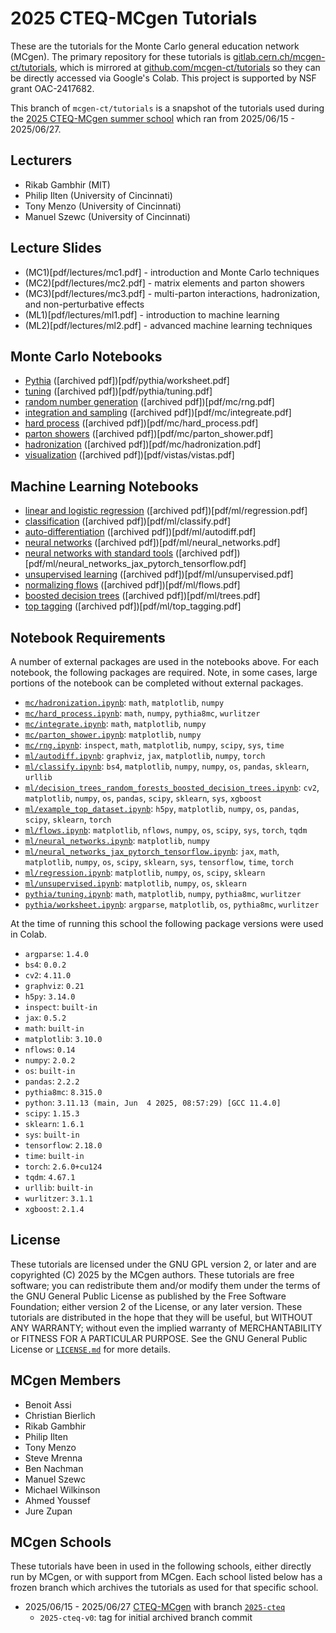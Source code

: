 # 2025 CTEQ-MCgen Tutorials

These are the tutorials for the Monte Carlo general education network (MCgen). The primary repository for these tutorials is [gitlab.cern.ch/mcgen-ct/tutorials](https://gitlab.com/mcgen-ct/tutorials), which is mirrored at [github.com/mcgen-ct/tutorials](https://github.com/mcgen-ct/tutorials) so they can be directly accessed via Google's Colab. This project is supported by NSF grant OAC-2417682.

This branch of `mcgen-ct/tutorials` is a snapshot of the tutorials used during the [2025 CTEQ-MCgen summer school](https://indico.cern.ch/event/1497407/) which ran from 2025/06/15 - 2025/06/27.

## Lecturers

* Rikab Gambhir (MIT)
* Philip Ilten (University of Cincinnati)
* Tony Menzo (University of Cincinnati)
* Manuel Szewc (University of Cincinnati)

## Lecture Slides

* (MC1)[pdf/lectures/mc1.pdf] - introduction and Monte Carlo techniques
* (MC2)[pdf/lectures/mc2.pdf] - matrix elements and parton showers
* (MC3)[pdf/lectures/mc3.pdf] - multi-parton interactions, hadronization, and
non-perturbative effects
* (ML1)[pdf/lectures/ml1.pdf] - introduction to machine learning
* (ML2)[pdf/lectures/ml2.pdf] - advanced machine learning techniques

## Monte Carlo Notebooks

* [Pythia](https://colab.research.google.com/github/mcgen-ct/tutorials/blob/2025-cteq/pythia/worksheet.ipynb) ([archived pdf])[pdf/pythia/worksheet.pdf]
* [tuning](https://colab.research.google.com/github/mcgen-ct/tutorials/blob/2025-cteq/pythia/tuning.ipynb) ([archived pdf])[pdf/pythia/tuning.pdf]
* [random number generation](https://colab.research.google.com/github/mcgen-ct/tutorials/blob/2025-cteq/mc/rng.ipynb) ([archived pdf])[pdf/mc/rng.pdf]
* [integration and sampling](https://colab.research.google.com/github/mcgen-ct/tutorials/blob/2025-cteq/mc/integrate.ipynb) ([archived pdf])[pdf/mc/integreate.pdf]
* [hard process](https://colab.research.google.com/github/mcgen-ct/tutorials/blob/2025-cteq/mc/hard_process.ipynb) ([archived pdf])[pdf/mc/hard_process.pdf]
* [parton showers](https://colab.research.google.com/github/mcgen-ct/tutorials/blob/2025-cteq/mc/parton_shower.ipynb) ([archived pdf])[pdf/mc/parton_shower.pdf]
* [hadronization](https://colab.research.google.com/github/mcgen-ct/tutorials/blob/2025-cteq/mc/hadronization.ipynb) ([archived pdf])[pdf/mc/hadronization.pdf]
* [visualization](https://colab.research.google.com/github/mcgen-ct/tutorials/blob/2025-cteq/vistas/vistas.ipynb) ([archived pdf])[pdf/vistas/vistas.pdf]

## Machine Learning Notebooks

* [linear and logistic regression](https://colab.research.google.com/github/mcgen-ct/tutorials/blob/2025-cteq/ml/regression.ipynb) ([archived pdf])[pdf/ml/regression.pdf]
* [classification](https://colab.research.google.com/github/mcgen-ct/tutorials/blob/2025-cteq/ml/classify.ipynb) ([archived pdf])[pdf/ml/classify.pdf]
* [auto-differentiation](https://colab.research.google.com/github/mcgen-ct/tutorials/blob/2025-cteq/ml/autodiff.ipynb) ([archived pdf])[pdf/ml/autodiff.pdf]
* [neural networks](https://colab.research.google.com/github/mcgen-ct/tutorials/blob/2025-cteq/ml/neural_networks.ipynb) ([archived pdf])[pdf/ml/neural_networks.pdf]
* [neural networks with standard tools](https://colab.research.google.com/github/mcgen-ct/tutorials/blob/2025-cteq/ml/neural_networks_jax_pytorch_tensorflow.ipynb) ([archived pdf])[pdf/ml/neural_networks_jax_pytorch_tensorflow.pdf]
* [unsupervised learning](https://colab.research.google.com/github/mcgen-ct/tutorials/blob/2025-cteq/ml/unsupervised.ipynb) ([archived pdf])[pdf/ml/unsupervised.pdf]
* [normalizing flows](https://colab.research.google.com/github/mcgen-ct/tutorials/blob/2025-cteq/ml/flows.ipynb) ([archived pdf])[pdf/ml/flows.pdf]
* [boosted decision trees](https://colab.research.google.com/github/mcgen-ct/tutorials/blob/2025-cteq/ml/trees.ipynb) ([archived pdf])[pdf/ml/trees.pdf]
* [top tagging](https://colab.research.google.com/github/mcgen-ct/tutorials/blob/2025-cteq/ml/top_tagging.ipynb) ([archived pdf])[pdf/ml/top_tagging.pdf]

## Notebook Requirements

A number of external packages are used in the notebooks above. For each notebook, the following packages are required. Note, in some cases, large portions of the notebook can be completed without external packages.

* [`mc/hadronization.ipynb`](mc/hadronization.ipynb): `math`, `matplotlib`, `numpy`
* [`mc/hard_process.ipynb`](mc/hard_process.ipynb): `math`, `numpy`, `pythia8mc`, `wurlitzer`
* [`mc/integrate.ipynb`](mc/integrate.ipynb): `math`, `matplotlib`, `numpy`
* [`mc/parton_shower.ipynb`](mc/parton_shower.ipynb): `matplotlib`, `numpy`
* [`mc/rng.ipynb`](mc/rng.ipynb): `inspect`, `math`, `matplotlib`, `numpy`, `scipy`, `sys`, `time`
* [`ml/autodiff.ipynb`](ml/autodiff.ipynb): `graphviz`, `jax`, `matplotlib`, `numpy`, `torch`
* [`ml/classify.ipynb`](ml/classify.ipynb): `bs4`, `matplotlib`, `numpy`, `numpy`, `os`, `pandas`, `sklearn`, `urllib`
* [`ml/decision_trees_random_forests_boosted_decision_trees.ipynb`](ml/decision_trees_random_forests_boosted_decision_trees.ipynb): `cv2`, `matplotlib`, `numpy`, `os`, `pandas`, `scipy`, `sklearn`, `sys`, `xgboost`
* [`ml/example_top_dataset.ipynb`](ml/example_top_dataset.ipynb): `h5py`, `matplotlib`, `numpy`, `os`, `pandas`, `scipy`, `sklearn`, `torch`
* [`ml/flows.ipynb`](ml/flows.ipynb): `matplotlib`, `nflows`, `numpy`, `os`, `scipy`, `sys`, `torch`, `tqdm`
* [`ml/neural_networks.ipynb`](ml/neural_networks.ipynb): `matplotlib`, `numpy`
* [`ml/neural_networks_jax_pytorch_tensorflow.ipynb`](ml/neural_networks_jax_pytorch_tensorflow.ipynb): `jax`, `math`, `matplotlib`, `numpy`, `os`, `scipy`, `sklearn`, `sys`, `tensorflow`, `time`, `torch`
* [`ml/regression.ipynb`](ml/regression.ipynb): `matplotlib`, `numpy`, `os`, `scipy`, `sklearn`
* [`ml/unsupervised.ipynb`](ml/unsupervised.ipynb): `matplotlib`, `numpy`, `os`, `sklearn`
* [`pythia/tuning.ipynb`](pythia/tuning.ipynb): `math`, `matplotlib`, `numpy`, `pythia8mc`, `wurlitzer`
* [`pythia/worksheet.ipynb`](pythia/worksheet.ipynb): `argparse`, `matplotlib`, `os`, `pythia8mc`, `wurlitzer`

At the time of running this school the following package versions were used in Colab.

* `argparse`: `1.4.0`
* `bs4`: `0.0.2`
* `cv2`: `4.11.0`
* `graphviz`: `0.21`
* `h5py`: `3.14.0`
* `inspect`: `built-in`
* `jax`: `0.5.2`
* `math`: `built-in`
* `matplotlib`: `3.10.0`
* `nflows`: `0.14`
* `numpy`: `2.0.2`
* `os`: `built-in`
* `pandas`: `2.2.2`
* `pythia8mc`: `8.315.0`
* `python`: `3.11.13 (main, Jun  4 2025, 08:57:29) [GCC 11.4.0]`
* `scipy`: `1.15.3`
* `sklearn`: `1.6.1`
* `sys`: `built-in`
* `tensorflow`: `2.18.0`
* `time`: `built-in`
* `torch`: `2.6.0+cu124`
* `tqdm`: `4.67.1`
* `urllib`: `built-in`
* `wurlitzer`: `3.1.1`
* `xgboost`: `2.1.4`

## License

These tutorials are licensed under the GNU GPL version 2, or later and are copyrighted (C) 2025 by the MCgen authors. These tutorials are free software; you can redistribute them and/or modify them under the terms of the GNU General Public License as published by the Free Software Foundation; either version 2 of the License, or any later version. These tutorials are distributed in the hope that they will be useful, but WITHOUT ANY WARRANTY; without even the implied warranty of MERCHANTABILITY or FITNESS FOR A PARTICULAR PURPOSE. See the GNU General Public License or [`LICENSE.md`](LICENSE.md) for more details.

## MCgen Members

* Benoit Assi
* Christian Bierlich
* Rikab Gambhir
* Philip Ilten
* Tony Menzo
* Steve Mrenna
* Ben Nachman
* Manuel Szewc
* Michael Wilkinson
* Ahmed Youssef
* Jure Zupan

## MCgen Schools

These tutorials have been in used in the following schools, either directly run by MCgen, or with support from MCgen. Each school listed below has a frozen branch which archives the tutorials as used for that specific school.

* 2025/06/15 - 2025/06/27 [CTEQ-MCgen](https://indico.cern.ch/event/1497407/) with branch [`2025-cteq`](../../tree/2025-cteq)
  - `2025-cteq-v0`: tag for initial archived branch commit
